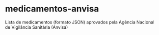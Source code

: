 # medicamentos-anvisa
Lista de medicamentos (formato JSON) aprovados pela Agência Nacional de Vigilância Sanitária (Anvisa)
